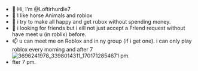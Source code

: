 - 👋 Hi, I’m @Loftirhurdle7
- 👀 I like horse Animals and roblox
- 🌱 i try to make all happy and get rubox without spending money.
- 💞️ i looking for friends but i eill not just accept a Friend request without have meet u (in roblix) before.
- 📫 u can meet me on Roblox and in ny group (if i get one). i can only play roblox every morning and after  7![3696241978_3398014311_1701712854671](https://github.com/Loftirhurdle7/Loftirhurdle7/assets/152913420/805eac05-ee21-4dd8-86c4-99aa67aae562)
 pm.
- fter 7 pm. 

<!---
Loftirhurdle7/Loftirhurdle7 is a ✨ special ✨ repository because its `README.md` (this file) appears on your GitHub profile.
You can click the Preview link to take a look at your changes.
--->
